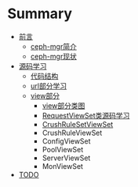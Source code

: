 # Summary

* [前言](README.md)
    * [ceph-mgr简介](ceph-mgr简介.md)
    * [ceph-mgr现状](ceph-mgr现状.md)
* [源码学习](chapter1.md)
    * [代码结构](代码结构.md)
    * [url部分学习](url部分学习.md)
    * [view部分](view部分.md)
        * [view部分类图](test.md)
        * [RequestViewSet类源码学习](requestviewset类源码学习.md)
        * [CrushRuleSetViewSet](crushrulesetviewset.md)
        * CrushRuleViewSet
        * ConfigViewSet
        * PoolViewSet
        * ServerViewSet
        * MonViewSet
* [TODO](todo.md)

